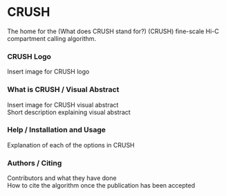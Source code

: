 # CRUSH
The home for the (What does CRUSH stand for?) (CRUSH) fine-scale Hi-C compartment calling algorithm.

### CRUSH Logo
Insert image for CRUSH logo

### What is CRUSH / Visual Abstract
Insert image for CRUSH visual abstract  
Short description explaining visual abstract  

### Help / Installation and Usage
Explanation of each of the options in CRUSH

### Authors / Citing
Contributors and what they have done  
How to cite the algorithm once the publication has been accepted
